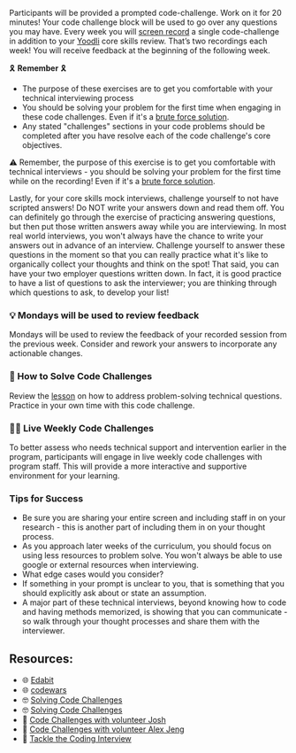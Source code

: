 Participants will be provided a prompted code-challenge. Work on it for 20 minutes! Your code challenge block will be used to go over any questions you may have. Every week you will [screen record](https://docs.google.com/document/d/1LWUXCqAlOBhyhp5Mg5bkB-78O64tPztU5miDOMQ_unM/edit?usp=sharing) a single code-challenge in addition to your [Yoodli](https://yoodli.ai/) core skills review. That’s two recordings each week! You will receive feedback at the beginning of the following week.

🎗️ **Remember** 🎗️

- The purpose of these exercises are to get you comfortable with your technical interviewing process
- You should be solving your problem for the first time when engaging in these code challenges. Even if it's a [brute force solution](https://www.geeksforgeeks.org/brute-force-approach-and-its-pros-and-cons/).
- Any stated "challenges" sections in your code problems should be completed after you have resolve each of the code challenge's core objectives.

⚠️ Remember, the purpose of this exercise is to get you comfortable with technical interviews - you should be solving your problem for the first time while on the recording! Even if it's a [brute force solution](https://www.geeksforgeeks.org/brute-force-approach-and-its-pros-and-cons/).

Lastly, for your core skills mock interviews, challenge yourself to not have scripted answers! Do NOT write your answers down and read them off. You can definitely go through the exercise of practicing answering questions, but then put those written answers away while you are interviewing. In most real world interviews, you won't always have the chance to write your answers out in advance of an interview. Challenge yourself to answer these questions in the moment so that you can really practice what it's like to organically collect your thoughts and think on the spot! That said, you can have your two employer questions written down. In fact, it is good practice to have a list of questions to ask the interviewer; you are thinking through which questions to ask, to develop your list!

### 💡 Mondays will be used to review feedback

Mondays will be used to review the feedback of your recorded session from the previous week. Consider and rework your answers to incorporate any actionable changes.

### 🧠 How to Solve Code Challenges

Review the [lesson](https://github.com/Techtonica/curriculum/blob/main/solving-coding-challenges/solving-coding-challenges.md) on how to address problem-solving technical questions. Practice in your own time with this code challenge.

### 🧑‍💻 Live Weekly Code Challenges

To better assess who needs technical support and intervention earlier in the program, participants will engage in live weekly code challenges with program staff. This will provide a more interactive and supportive environment for your learning.

### Tips for Success

- Be sure you are sharing your entire screen and including staff in on your research - this is another part of including them in on your thought process.
- As you approach later weeks of the curriculum, you should focus on using less resources to problem solve. You won't always be able to use google or external resources when interviewing.
- What edge cases would you consider?
- If something in your prompt is unclear to you, that is something that you should explicitly ask about or state an assumption.
- A major part of these technical interviews, beyond knowing how to code and having methods memorized, is showing that you can communicate - so walk through your thought processes and share them with the interviewer.

## Resources:

- 🌐 [Edabit](https://edabit.com/challenges)
- 🌐 [codewars](https://www.codewars.com/)
- 🤓 [Solving Code Challenges](https://github.com/Techtonica/curriculum/blob/main/solving-coding-challenges/solving-coding-challenges.md)
- 🤓 [Solving Code Challenges](https://github.com/Techtonica/curriculum/blob/main/solving-coding-challenges/solving-coding-challenges.md)
- 🎦 [Code Challenges with volunteer Josh](https://www.dropbox.com/s/melhqq8j1gwvl1z/video1849801289.mp4?dl=0)
- 🎦 [Code Challenges with volunteer Alex Jeng](https://www.dropbox.com/s/se02tu2yabmfks8/video1691407495.mp4?dl=0)
- 🎦 [Tackle the Coding Interview](https://www.dropbox.com/s/nb34vrf0tb99goi/video1554065253.mp4?dl=0)
